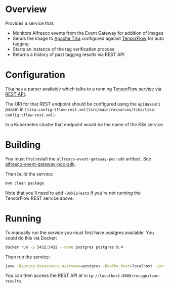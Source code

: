 # Overview

Provides a service that:

* Monitors Alfresco events from the Event Gateway for addition of images
* Sends the image to [Apache Tika](https://tika.apache.org/) configured against [TensorFlow](https://www.tensorflow.org/) for auto tagging
* Starts an instance of the tag verification process
* Returns a history of past tagging results via REST API

# Configuration

Tika has a parser available which talks to a running [TensorFlow service via REST API](https://wiki.apache.org/tika/TikaAndVision#Step_1._Setup_REST_Server).

The URI for that REST endpoint should be configured using the `apiBaseUri` param in `[tika-config-tflow-rest.xml](src/main/resources/tika/tika-config-tflow-rest.xml)`.

In a Kubernetes cluster that endpoint would be the name of the K8s service.

# Building

You must first install the `alfresco-event-gateway-poc-sdk` artifact.  See [alfresco-event-gateway-poc-sdk](../alfresco-event-gateway-poc-sdk).

Then build the service:

```bash
mvn clean package
```

Note that you'll need to add `-DskipTests` if you're not running the TensorFlow REST service above.

# Running

To manually run the service you must first have postgres available.  You could do this via Docker:

```bash
docker run -p 5432:5432 --name postgres postgres:9.4
```

Then run the service:

```bash
java -Dspring.datasource.username=postgres -Dkafka.host=localhost -jar target/rgauss-devcon-2018-backend-service-0.1-SNAPSHOT.jar
```

You can then access the REST API at `http://localhost:8080/recognition-results`.
